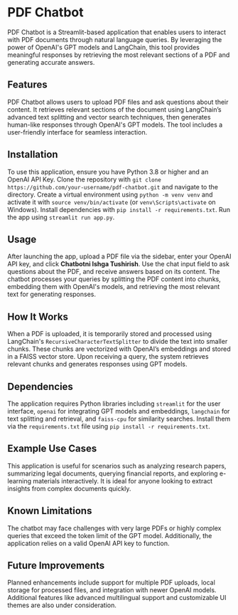 # PDF Chatbot

PDF Chatbot is a Streamlit-based application that enables users to interact with PDF documents through natural language queries. By leveraging the power of OpenAI's GPT models and LangChain, this tool provides meaningful responses by retrieving the most relevant sections of a PDF and generating accurate answers.

## Features
PDF Chatbot allows users to upload PDF files and ask questions about their content. It retrieves relevant sections of the document using LangChain’s advanced text splitting and vector search techniques, then generates human-like responses through OpenAI's GPT models. The tool includes a user-friendly interface for seamless interaction.

## Installation
To use this application, ensure you have Python 3.8 or higher and an OpenAI API Key. Clone the repository with `git clone https://github.com/your-username/pdf-chatbot.git` and navigate to the directory. Create a virtual environment using `python -m venv venv` and activate it with `source venv/bin/activate` (or `venv\Scripts\activate` on Windows). Install dependencies with `pip install -r requirements.txt`. Run the app using `streamlit run app.py`.

## Usage
After launching the app, upload a PDF file via the sidebar, enter your OpenAI API key, and click **Chatbotni Ishga Tushirish**. Use the chat input field to ask questions about the PDF, and receive answers based on its content. The chatbot processes your queries by splitting the PDF content into chunks, embedding them with OpenAI's models, and retrieving the most relevant text for generating responses.

## How It Works
When a PDF is uploaded, it is temporarily stored and processed using LangChain's `RecursiveCharacterTextSplitter` to divide the text into smaller chunks. These chunks are vectorized with OpenAI’s embeddings and stored in a FAISS vector store. Upon receiving a query, the system retrieves relevant chunks and generates responses using GPT models.

## Dependencies
The application requires Python libraries including `streamlit` for the user interface, `openai` for integrating GPT models and embeddings, `langchain` for text splitting and retrieval, and `faiss-cpu` for similarity searches. Install them via the `requirements.txt` file using `pip install -r requirements.txt`.

## Example Use Cases
This application is useful for scenarios such as analyzing research papers, summarizing legal documents, querying financial reports, and exploring e-learning materials interactively. It is ideal for anyone looking to extract insights from complex documents quickly.

## Known Limitations
The chatbot may face challenges with very large PDFs or highly complex queries that exceed the token limit of the GPT model. Additionally, the application relies on a valid OpenAI API key to function.

## Future Improvements
Planned enhancements include support for multiple PDF uploads, local storage for processed files, and integration with newer OpenAI models. Additional features like advanced multilingual support and customizable UI themes are also under consideration.
